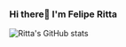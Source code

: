 ### Hi there👋 I'm Felipe Ritta

![Ritta's GitHub stats](https://github-readme-stats.vercel.app/api?username=feliperitta&show_icons=true&theme=radical)
<!--
**feliperitta/feliperitta** is a ✨ _special_ ✨ repository because its `README.md` (this file) appears on your GitHub profile.

Here are some ideas to get you started:

- 🔭 I’m currently working on ...
- 🌱 I’m currently learning ...
- 👯 I’m looking to collaborate on ...
- 🤔 I’m looking for help with ...
- 💬 Ask me about ...
- 📫 How to reach me: ...
- 😄 Pronouns: ...
- ⚡ Fun fact: ...
-->
